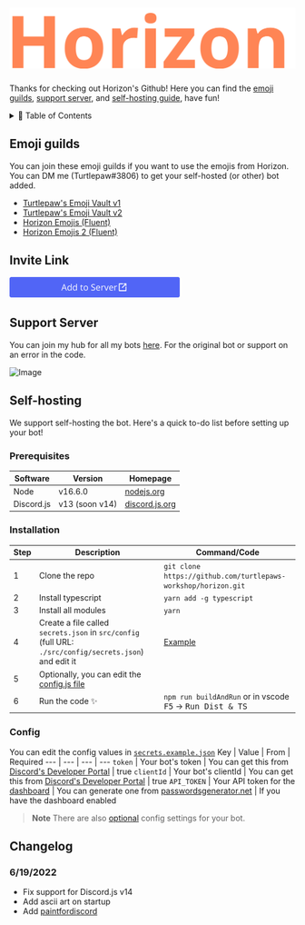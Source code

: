# ![Horizon](images/branding.svg)

Thanks for checking out Horizon's Github! Here you can find the [emoji guilds](#emoji-guilds), [support server](#support-server), and [self-hosting guide](#self-hosting), have fun!

<details>
  <summary>📃 Table of Contents</summary>
  
 - [Emoji Guilds](#emoji-guilds)
 - [Invite Link](#invite-link)
 - [Support Server](#support-server)
 - [Self Hosting](#self-hosting)
     - [Prerequisites](#prerequisites)
     - [Installation](#installation)
     - [Configuration](#config)
 - [Changelog](#changelog)

</details>

## Emoji guilds
You can join these emoji guilds if you want to use the emojis from Horizon. You can DM me (Turtlepaw#3806) to get your self-hosted (or other) bot added.

- [Turtlepaw's Emoji Vault v1](https://discord.gg/7evbFRBHjz)
- [Turtlepaw's Emoji Vault v2](https://discord.gg/ksNFnpqRNW)
- [Horizon Emojis (Fluent)](https://discord.gg/sfAfn6kfkT)
- [Horizon Emojis 2 (Fluent)](https://discord.gg/9hjjHcnZA7)

## Invite Link
[
   <img src="images/ADD_TO_SERVER.svg" style="width: 300px;">
](https://horizon.trtle.xyz/add)

## Support Server
You can join my hub for all my bots [here](https://discord.gg/9N8BkWzuBK). For the original bot or support on an error in the code.

![Image](https://invidget.switchblade.xyz/834199640702320650)

## Self-hosting
We support self-hosting the bot. Here's a quick to-do list before setting up your bot!

### Prerequisites
Software | Version | Homepage
--- | --- | ---
Node | v16.6.0 | [nodejs.org](https://nodejs.org)
Discord.js | v13 (soon v14) | [discord.js.org](https://discord.js.org)

### Installation
Step | Description | Command/Code
--- | --- | ---
1 | Clone the repo | `git clone https://github.com/turtlepaws-workshop/horizon.git`
2 | Install typescript | `yarn add -g typescript`
3 | Install all modules | `yarn`
4 | Create a file called `secrets.json` in `src/config` (full URL: `./src/config/secrets.json`) and edit it | [Example](https://github.com/turtlepaws-workshop/horizon/blob/main/src/config/secrets.example.json)
5 | Optionally, you can edit the [config.js file](https://github.com/turtlepaws-workshop/horizon/blob/main/src/config/config.js)
6 | Run the code ✨ | `npm run buildAndRun` or in vscode <kbd>F5</kbd> -> <kbd>Run Dist & TS</kbd>

### Config
You can edit the config values in [`secrets.example.json`](https://github.com/turtlepaws-workshop/horizon/blob/main/src/config/secrets.example.json)
Key | Value | From | Required
--- | --- | --- | ---
`token` | Your bot's token | You can get this from [Discord's Developer Portal](https://discord.com/developers/applications) | true
`clientId` | Your bot's clientId | You can get this from [Discord's Developer Portal](https://discord.com/developers/applications) | true
`API_TOKEN` | Your API token for the [dashboard](https://github.com/turtlepaw/horizon-dashboard) | You can generate one from [passwordsgenerator.net](https://passwordsgenerator.net/) | If you have the dashboard enabled

> **Note**
> There are also [optional](https://github.com/turtlepaws-workshop/horizon/blob/main/src/config/config.ts) config settings for your bot.

## Changelog
### 6/19/2022
* Fix support for Discord.js v14
* Add ascii art on startup
* Add [paintfordiscord](https://npm.im/paintfordiscord)